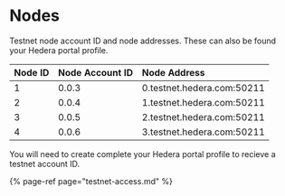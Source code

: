 # Nodes

Testnet node account ID and node addresses. These can also be found your Hedera portal profile. 

| Node ID | Node Account ID | Node Address |
| :--- | :--- | :--- |
| 1 | 0.0.3 | 0.testnet.hedera.com:50211 |
| 2 | 0.0.4 | 1.testnet.hedera.com:50211 |
| 3 | 0.0.5 | 2.testnet.hedera.com:50211 |
| 4 | 0.0.6 | 3.testnet.hedera.com:50211 |

You will need to create complete your Hedera portal profile to recieve a testnet account ID.

{% page-ref page="testnet-access.md" %}



